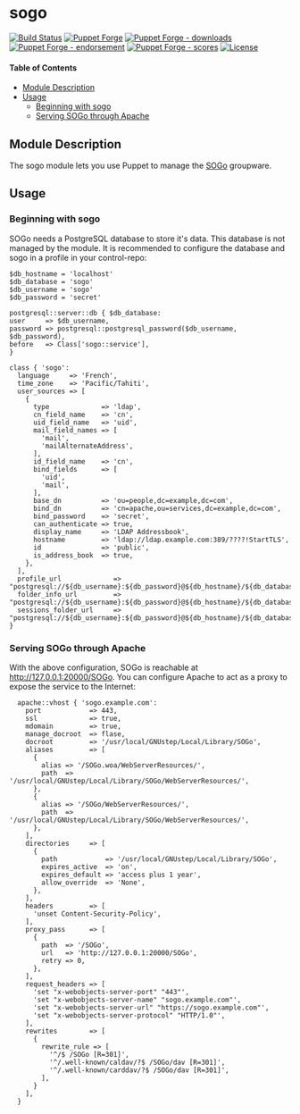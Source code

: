 # sogo

<!-- header GFM -->
[![Build Status](https://img.shields.io/github/workflow/status/opus-codium/puppet-sogo/Release)](https://github.com/opus-codium/puppet-sogo/releases)
[![Puppet Forge](https://img.shields.io/puppetforge/v/opuscodium/sogo.svg)](https://forge.puppetlabs.com/opuscodium/sogo)
[![Puppet Forge - downloads](https://img.shields.io/puppetforge/dt/opuscodium/sogo.svg)](https://forge.puppetlabs.com/opuscodium/sogo)
[![Puppet Forge - endorsement](https://img.shields.io/puppetforge/e/opuscodium/sogo.svg)](https://forge.puppetlabs.com/opuscodium/sogo)
[![Puppet Forge - scores](https://img.shields.io/puppetforge/f/opuscodium/sogo.svg)](https://forge.puppetlabs.com/opuscodium/sogo)
[![License](https://img.shields.io/github/license/opus-codium/puppet-sogo.svg)](https://github.com/voxpupuli/opuscodium-sogo/blob/master/LICENSE.md)
<!-- header -->

#### Table of Contents

<!-- vim-markdown-toc GFM -->

* [Module Description](#module-description)
* [Usage](#usage)
  * [Beginning with sogo](#beginning-with-sogo)
  * [Serving SOGo through Apache](#serving-sogo-through-apache)

<!-- vim-markdown-toc -->

## Module Description

The sogo module lets you use Puppet to manage the [SOGo](https://sogo.nu/) groupware.

## Usage

### Beginning with sogo

SOGo needs a PostgreSQL database to store it's data.  This database is not managed by the module.  It is recommended to configure the database and sogo in a profile in your control-repo:

```puppet
$db_hostname = 'localhost'
$db_database = 'sogo'
$db_username = 'sogo'
$db_password = 'secret'

postgresql::server::db { $db_database:
user     => $db_username,
password => postgresql::postgresql_password($db_username, $db_password),
before   => Class['sogo::service'],
}

class { 'sogo':
  language     => 'French',
  time_zone    => 'Pacific/Tahiti',
  user_sources => [
    {
      type             => 'ldap',
      cn_field_name    => 'cn',
      uid_field_name   => 'uid',
      mail_field_names => [
        'mail',
        'mailAlternateAddress',
      ],
      id_field_name    => 'cn',
      bind_fields      => [
        'uid',
        'mail',
      ],
      base_dn          => 'ou=people,dc=example,dc=com',
      bind_dn          => 'cn=apache,ou=services,dc=example,dc=com',
      bind_password    => 'secret',
      can_authenticate => true,
      display_name     => 'LDAP Addressbook',
      hostname         => 'ldap://ldap.example.com:389/????!StartTLS',
      id               => 'public',
      is_address_book  => true,
    },
  ],
  profile_url             => "postgresql://${db_username}:${db_password}@${db_hostname}/${db_database}/sogo_user_profile",
  folder_info_url         => "postgresql://${db_username}:${db_password}@${db_hostname}/${db_database}/sogo_folder_info",
  sessions_folder_url     => "postgresql://${db_username}:${db_password}@${db_hostname}/${db_database}/sogo_sessions_folder",
}
```

### Serving SOGo through Apache

With the above configuration, SOGo is reachable at http://127.0.0.1:20000/SOGo.  You can configure Apache to act as a proxy to expose the service to the Internet:

```puppet
  apache::vhost { 'sogo.example.com':
    port            => 443,
    ssl             => true,
    mdomain         => true,
    manage_docroot  => flase,
    docroot         => '/usr/local/GNUstep/Local/Library/SOGo',
    aliases         => [
      {
        alias => '/SOGo.woa/WebServerResources/',
        path  => '/usr/local/GNUstep/Local/Library/SOGo/WebServerResources/',
      },
      {
        alias => '/SOGo/WebServerResources/',
        path  => '/usr/local/GNUstep/Local/Library/SOGo/WebServerResources/',
      },
    ],
    directories     => [
      {
        path            => '/usr/local/GNUstep/Local/Library/SOGo',
        expires_active  => 'on',
        expires_default => 'access plus 1 year',
        allow_override  => 'None',
      },
    ],
    headers         => [
      'unset Content-Security-Policy',
    ],
    proxy_pass      => [
      {
        path  => '/SOGo',
        url   => 'http://127.0.0.1:20000/SOGo',
        retry => 0,
      },
    ],
    request_headers => [
      'set "x-webobjects-server-port" "443"',
      'set "x-webobjects-server-name" "sogo.example.com"',
      'set "x-webobjects-server-url" "https://sogo.example.com"',
      'set "x-webobjects-server-protocol" "HTTP/1.0"',
    ],
    rewrites        => [
      {
        rewrite_rule => [
          '^/$ /SOGo [R=301]',
          '^/.well-known/caldav/?$ /SOGo/dav [R=301]',
          '^/.well-known/carddav/?$ /SOGo/dav [R=301]',
        ],
      }
    ],
  }
```
